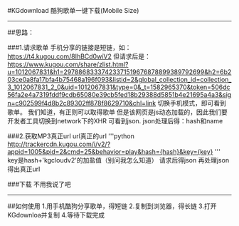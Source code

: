 #KGdownload 酷狗歌单一键下载(Mobile Size)
***

##思路：

###1.请求歌单
手机分享的链接是短链，如：https://t4.kugou.com/8IhBCd0wiV2
但请求后是：https://www.kugou.com/share/zlist.html?u=1012067831&h1=29788683337423371519676878899389792699&h2=6b203ce0a8fa17bfa4b75468a196f093&listid=2&global_collection_id=collection_3_1012067831_2_0&uid=1012067831&type=0&_t=1582965370&token=506dc56fa2e4a7319fddf9cdb65080e39cb5fed18b29388d5851b4e21695a4a3&sign=c902599f4d8b2c89302ff878f8629710&chl=link
切换手机模式，即可看到歌单。
我们知道，有正则可以取得歌单
但是该网页是js动态加载的，因此我们要开发者工具切换到network下的XHR
可看到json.
json处理后得：hash和name

###2.获取MP3真正url
url真正的url
'''python
http://trackercdn.kugou.com/i/v2/?appid=1005&pid=2&cmd=25&behavior=play&hash={hash}&key={key}
'''
key是hash+'kgcloudv2'的加盐值（别问我怎么知道）
请求后得json
再处理json得出真正url

###下载
不用我说了吧
***

##如何使用
1.用手机酷狗分享歌单，得短链
2.复制到浏览器，得长链
3.打开KGdownloa并复制
4.等待下载完成

